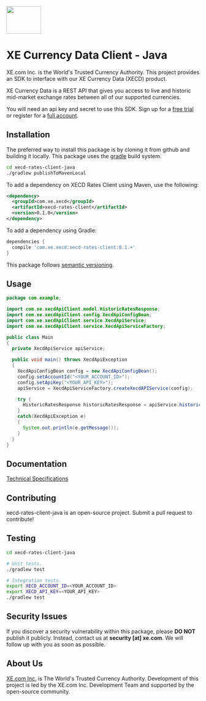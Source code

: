 <p align="">
    <a href="http://www.xe.com" target="_blank">
        <img src="https://upload.wikimedia.org/wikipedia/en/5/55/XE_Corporation_logo.png" width="90" height="72"/>
    </a>
</p>

# XE Currency Data Client - Java

XE.com Inc. is the World's Trusted Currency Authority. This project provides an SDK to interface with our XE Currency Data (XECD) product.

XE Currency Data is a REST API that gives you access to live and historic mid-market exchange rates between all of our supported currencies. 

You will need an api key and secret to use this SDK. Sign up for a [free trial][5] or register for a [full account][6].

## Installation

The preferred way to install this package is by cloning it from github and building it locally. This package uses the [gradle][4] build system.

```bash
cd xecd-rates-client-java
./gradlew publishToMavenLocal
```

To add a dependency on XECD Rates Client using Maven, use the following:

```xml
<dependency>
  <groupId>com.xe.xecd</groupId>
  <artifactId>xecd-rates-client</artifactId>
  <version>0.1.0</version>
</dependency>
```

To add a dependency using Gradle:

```groovy
dependencies {
  compile 'com.xe.xecd:xecd-rates-client:0.1.+'
}
```

This package follows [semantic versioning][3].

## Usage

```java
package com.example;

import com.xe.xecdApiClient.model.HistoricRatesResponse;
import com.xe.xecdApiClient.config.XecdApiConfigBean;
import com.xe.xecdApiClient.service.XecdApiService;
import com.xe.xecdApiClient.service.XecdApiServiceFactory;

public class Main
{
  private XecdApiService apiService;

  public void main() throws XecdApiException
  {
    XecdApiConfigBean config = new XecdApiConfigBean();
    config.setAccountId("<YOUR_ACCOUNT_ID>");
    config.setApiKey("<YOUR_API_KEY>");
    apiService = XecdApiServiceFactory.createXecdAPIService(config);

    try {
      HistoricRatesResponse historicRatesResponse = apiService.historicRate("CAD", "USD,GBP", "2017-09-14", null, 1.00, false, false);
    }
    catch(XecdApiException e)
    {
      System.out.println(e.getMessage());
    }
  }
}
```

## Documentation

[Technical Specifications][2]

## Contributing

xecd-rates-client-java is an open-source project. Submit a pull request to contribute!

## Testing

```bash
cd xecd-rates-client-java

# Unit tests.
./gradlew test

# Integration tests.
export XECD_ACCOUNT_ID=<YOUR_ACCOUNT_ID>
export XECD_API_KEY=<YOUR_API_KEY>
./gradlew test
```

## Security Issues

If you discover a security vulnerability within this package, please **DO NOT** publish it publicly. Instead, contact us at **security [at] xe.com**. We will follow up with you as soon as possible.

## About Us

[XE.com Inc.][1] is The World's Trusted Currency Authority. Development of this project is led by the XE.com Inc. Development Team and supported by the open-source community.

[1]: http://www.xe.com
[2]: http://www.xe.com/xecurrencydata/XE_Currency_Data_API_Specifications.pdf
[3]: http://semver.org/
[4]: https://gradle.org/
[5]: https://xecd.xe.com/account/signup.php?freetrial
[6]: http://www.xe.com/xecurrencydata/
